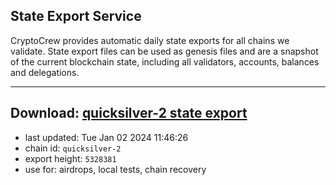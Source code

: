 ## State Export Service
CryptoCrew provides automatic daily state exports for all chains we validate. State export files can be used as genesis files and are a snapshot of the current blockchain state, including all validators, accounts, balances and delegations.

---
**Download: [quicksilver-2 state export](https://dl.ccvalidators.com/SERVICE/quicksilver/quicksilver-2_export_5328381.json)**
---

- last updated: Tue Jan 02 2024 11:46:26
- chain id: `quicksilver-2`
- export height: `5328381`
- use for: airdrops, local tests, chain recovery
